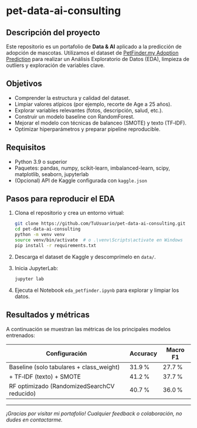 # pet-data-ai-consulting

## Descripción del proyecto

Este repositorio es un portafolio de **Data & AI** aplicado a la predicción de adopción de mascotas. Utilizamos el dataset de [PetFinder.my Adoption Prediction](https://www.kaggle.com/c/petfinder-adoption-prediction) para realizar un Análisis Exploratorio de Datos (EDA), limpieza de outliers y exploración de variables clave.

## Objetivos

* Comprender la estructura y calidad del dataset.
* Limpiar valores atípicos (por ejemplo, recorte de Age a 25 años).
* Explorar variables relevantes (fotos, descripción, salud, etc.).
* Construir un modelo baseline con RandomForest.
* Mejorar el modelo con técnicas de balanceo (SMOTE) y texto (TF‑IDF).
* Optimizar hiperparámetros y preparar pipeline reproducible.

## Requisitos

* Python 3.9 o superior
* Paquetes: pandas, numpy, scikit-learn, imbalanced-learn, scipy, matplotlib, seaborn, jupyterlab
* (Opcional) API de Kaggle configurada con `kaggle.json`

## Pasos para reproducir el EDA

1. Clona el repositorio y crea un entorno virtual:

   ```bash
   git clone https://github.com/TuUsuario/pet-data-ai-consulting.git
   cd pet-data-ai-consulting
   python -m venv venv
   source venv/bin/activate  # o .\venv\Scripts\activate en Windows
   pip install -r requirements.txt
   ```
2. Descarga el dataset de Kaggle y descomprímelo en `data/`.
3. Inicia JupyterLab:

   ```bash
   jupyter lab
   ```
4. Ejecuta el Notebook `eda_petfinder.ipynb` para explorar y limpiar los datos.

## Resultados y métricas

A continuación se muestran las métricas de los principales modelos entrenados:

| Configuración                               | Accuracy | Macro F1 |
| ------------------------------------------- | -------- | -------- |
| Baseline (solo tabulares + class\_weight)   | 31.9 %   | 27.7 %   |
| + TF‑IDF (texto) + SMOTE                    | 41.2 %   | 37.7 %   |
| RF optimizado (RandomizedSearchCV reducido) | 40.7 %   | 36.0 %   |


---

*¡Gracias por visitar mi portafolio! Cualquier feedback o colaboración, no dudes en contactarme.*
